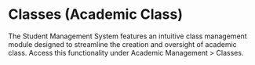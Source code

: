 # Classes (Academic Class)

The Student Management System features an intuitive class management module designed to streamline the creation and oversight of academic class. Access this functionality under Academic Management > Classes.
